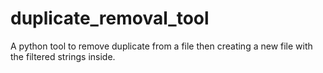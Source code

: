 # duplicate_removal_tool
A python tool to remove duplicate from a file then creating a new file with the filtered strings inside.
